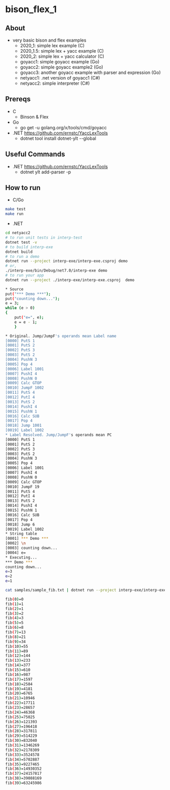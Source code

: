 # bison_flex_1

## About

* very basic bison and flex examples
  * 2020_1: simple lex example (C)
  * 2020_1.5: simple lex + yacc example (C)
  * 2020_2: simple lex + yacc calculator (C)
  * goyacc1: simple goyacc example (Go)
  * goyacc2: simple goyacc example2 (Go)
  * goyacc3: another goyacc example with parser and expression (Go)
  * netyacc1: .net version of goyacc1 (C#)
  * netyacc2: simple interpreter (C#)

## Prereqs

* C
  * Binson & Flex
* Go
  * go get -u golang.org/x/tools/cmd/goyacc
* .NET <https://github.com/ernstc/YaccLexTools>
  * dotnet tool install dotnet-ylt --global

## Useful Commands

* .NET <https://github.com/ernstc/YaccLexTools>
  * dotnet ylt add-parser -p <parserName>

## How to run

* C/Go

```bash
make test
make run
```

* .NET

```bash
cd netyacc2
# to run unit tests in interp-test
dotnet test -v
# to build interp-exe
dotnet build
# to run a demo
dotnet run --project interp-exe/interp-exe.csproj demo
# or,
./interp-exe/bin/Debug/net7.0/interp-exe demo
# to run your app
dotnet run --project ./interp-exe/interp-exe.csproj  demo

* Source
put("*** Demo ***");
put("counting down...");
e = 3;
while (e > 0)
{
    put("e=", e);
    e = e - 1;
    }

* Original. Jump/JumpF's operands mean Label name
[0000] PutS 1
[0001] PutS 2
[0002] PutS 3
[0003] PutS 2
[0004] PushN 3
[0005] Pop 4
[0006] Label 1001
[0007] PushI 4
[0008] PushN 0
[0009] Calc GTOP
[0010] JumpF 1002
[0011] PutS 4
[0012] PutI 4
[0013] PutS 2
[0014] PushI 4
[0015] PushN 1
[0016] Calc SUB
[0017] Pop 4
[0018] Jump 1001
[0019] Label 1002
* Label Resolved. Jump/JumpF's operands mean PC
[0000] PutS 1
[0001] PutS 2
[0002] PutS 3
[0003] PutS 2
[0004] PushN 3
[0005] Pop 4
[0006] Label 1001
[0007] PushI 4
[0008] PushN 0
[0009] Calc GTOP
[0010] JumpF 19
[0011] PutS 4
[0012] PutI 4
[0013] PutS 2
[0014] PushI 4
[0015] PushN 1
[0016] Calc SUB
[0017] Pop 4
[0018] Jump 6
[0019] Label 1002
* String table
[0001] *** Demo ***
[0002] \n
[0003] counting down...
[0004] e=
* Executing...
*** Demo ***
counting down...
e=3
e=2
e=1

cat samples/sample_fib.txt | dotnet run --project interp-exe/interp-exe.csproj

fib(0)=0
fib(1)=1
fib(2)=1
fib(3)=2
fib(4)=3
fib(5)=5
fib(6)=8
fib(7)=13
fib(8)=21
fib(9)=34
fib(10)=55
fib(11)=89
fib(12)=144
fib(13)=233
fib(14)=377
fib(15)=610
fib(16)=987
fib(17)=1597
fib(18)=2584
fib(19)=4181
fib(20)=6765
fib(21)=10946
fib(22)=17711
fib(23)=28657
fib(24)=46368
fib(25)=75025
fib(26)=121393
fib(27)=196418
fib(28)=317811
fib(29)=514229
fib(30)=832040
fib(31)=1346269
fib(32)=2178309
fib(33)=3524578
fib(34)=5702887
fib(35)=9227465
fib(36)=14930352
fib(37)=24157817
fib(38)=39088169
fib(39)=63245986
```

